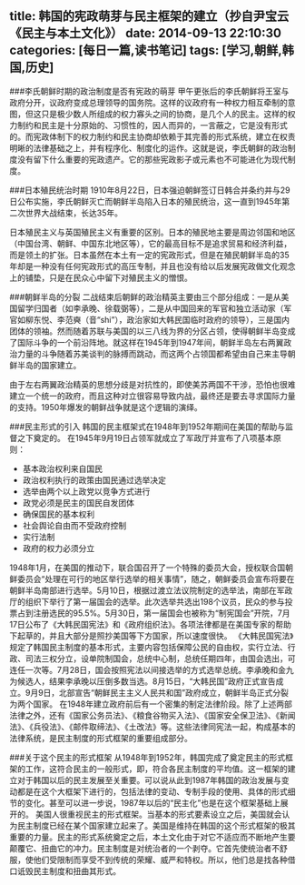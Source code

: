 title: 韩国的宪政萌芽与民主框架的建立（抄自尹宝云《民主与本土文化》）
date: 2014-09-13 22:10:30
categories: [每日一篇,读书笔记]
tags: [学习,朝鲜,韩国,历史]
---
###李氏朝鲜时期的政治制度是否有宪政的萌芽
甲午更张后的李氏朝鲜将王室与政府分开，议政府变成总理领导的国务院。这样的议政府有一种权力相互牵制的意图，但这只是极少数人所组成的权力寡头之间的协商，是几个人的民主。这样的权力制约和民主是十分原始的、习惯性的，因人而异的，一言蔽之，它是没有形式的。而宪政体制下的权力制约和民主协商却依赖于其完善的形式系统，建立在权责明晰的法律基础之上，并有程序化、制度化的运作。这就是说，李氏朝鲜的政治制度没有留下什么重要的宪政遗产。它的那些宪政影子或元素也不可能进化为现代制度。
<!--more-->
###日本殖民统治时期
1910年8月22日，日本强迫朝鲜签订日韩合并条约并与29日公布实施，李氏朝鲜灭亡而朝鲜半岛陷入日本的殖民统治，这一直到1945年第二次世界大战结束，长达35年。

日本殖民主义与英国殖民主义有重要的区别。日本的殖民地主要是周边邻国和地区（中国台湾、朝鲜、中国东北地区等），它的最高目标不是追求贸易和经济利益，而是领土的扩张。日本虽然在本土有一定的宪政形式，但是在殖民朝鲜半岛的35年却是一种没有任何宪政形式的高压专制，并且也没有给以后发展宪政做文化观念上的铺垫，只是在民众心中留下对殖民主义的憎恨。

###朝鲜半岛的分裂
二战结束后朝鲜的政治精英主要由三个部分组成：一是从美国留学归国者（如李承晚、徐载弼等），二是从中国回来的军官和独立活动家（军官如柳东悦、李范奭（音“shi”），政治家如大韩民国临时政府的领导），三是国内团体的领袖。然而随着苏联与美国的以三八线为界的分区占领，使得朝鲜半岛变成了国际斗争的一个前沿阵地。就这样在1945年到1947年间，朝鲜半岛左右两翼政治力量的斗争随着苏美谈判的脉搏而跳动，而这两个占领国都希望由自己来主导朝鲜半岛的国家建立。

由于左右两翼政治精英的思想分歧是对抗性的，即使美苏两国不干涉，恐怕也很难建立一个统一的政府，而且这种对立很容易导致内战，最终还是要去寻求国际力量的支持。1950年爆发的朝鲜战争就是这个逻辑的演绎。

###民主形式的引入
韩国的民主框架式在1948年到1952年期间在美国的帮助与监督之下奠定的。
在1945年9月19日占领军就成立了军政厅并宣布了八项基本原则：
- 基本政治权利来自国民
- 政治权利执行的政策由国民通过选举决定
- 选举由两个以上政党以竞争方式进行
- 政党必须是民主的国民自发团体
- 确保国民的基本权利
- 社会舆论自由而不受政府控制
- 实行法制
- 政府的权力必须分立

1948年1月，在美国的推动下，联合国召开了一个特殊的委员大会，授权联合国朝鲜委员会“处理在可行的地区举行选举的相关事情”，随之，朝鲜委员会宣布将要在朝鲜半岛南部进行选举。5月10日，根据过渡立法议院制定的选举法，南部在军政厅的组织下举行了第一届国会的选举。此次选举共选出198个议员，民众的参与投票占到注册选民的95.5%。5月30日，第一届国会也被称为“制宪国会”开院，7月17日公布了《大韩民国宪法》和《政府组织法》。各项法律都是在美国专家的帮助下起草的，并且大部分是照抄美国等下方国家，所以速度很快。
《大韩民国宪法》规定了韩国民主制度的基本形式，主要内容包括保障公民的自由权，实行立法、行政、司法三权分立，设单院制国会，总统中心制，总统任期四年，由国会选出，可连任一次等。7月28日，国会按照宪法以间接选举的方式选举总统。李承晚和金九为候选人，结果李承晚以压倒多数当选。8月15日，“大韩民国”政府正式宣告成立。9月9日，北部宣告“朝鲜民主主义人民共和国”政府成立，朝鲜半岛正式分裂为两个国家。
在1948年建立政府前后有一个密集的制定法律阶段。除了上述两部法律之外，还有《国家公务员法》、《粮食谷物买入法》、《国家安全保卫法》、《新闻法》、《兵役法》、《邮件取缔法》、《土改法》等。这些法律同宪法一起，构成基本的法律系统，是民主制度的形式框架的重要组成部分。

###关于这个民主的形式框架
从1948年到1952年，韩国完成了奠定民主的形式框架的工作，这符合民主的一般形式，即，符合各民主制度的平均值。这一框架的建立对于韩国以后的民主发展至关重要。可以说从此到1987年韩国的政治发展与变动都是在这个大框架下进行的，包括法律的变动、专制手段的使用、具体的形式细节的变化。甚至可以进一步说，1987年以后的“民主化”也是在这个框架基础上展开的。
美国人很重视民主的形式框架。当基本的形式要素设立之后，美国就会认为民主制度已经在某个国家建立起来了。美国是维持在韩国的这个形式框架的极其重要的力量。民主的形式系统奠定之后，本土文化由于对它不适应而不断地产生要颠覆它、扭曲它的冲力。民主制度是对统治者的一个剥夺。它首先使统治者不舒服，使他们受限制而享受不到传统的荣耀、威严和特权。所以，他们总是找各种借口诋毁民主制度和扭曲其形式。













